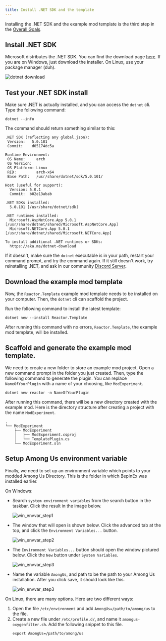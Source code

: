 ```yaml
---
title: Install .NET SDK and the template
---
```



Installing the .NET SDK and the example mod template is the third step in the
[Overall Goals](/#overall-goals).


## Install .NET SDK

Microsoft distributes the .NET SDK. You can find the download page [here](https://dotnet.microsoft.com/download/dotnet/5.0).
If you are on Windows, just download the installer. On Linux, use your package manager (duh).

![dotnet download](/img/dotnetdownload.png)

## Test your .NET SDK install

Make sure .NET is actually installed, and you can access the `dotnet` cli.
Type the following command:

```shell
dotnet --info
```

The command should return something similar to this:
```
.NET SDK (reflecting any global.json):
 Version:   5.0.101
 Commit:    d05174dc5a

Runtime Environment:
 OS Name:     arch
 OS Version:  
 OS Platform: Linux
 RID:         arch-x64
 Base Path:   /usr/share/dotnet/sdk/5.0.101/

Host (useful for support):
  Version: 5.0.1
  Commit:  b02e13abab

.NET SDKs installed:
  5.0.101 [/usr/share/dotnet/sdk]

.NET runtimes installed:
  Microsoft.AspNetCore.App 5.0.1 [/usr/share/dotnet/shared/Microsoft.AspNetCore.App]
  Microsoft.NETCore.App 5.0.1 [/usr/share/dotnet/shared/Microsoft.NETCore.App]

To install additional .NET runtimes or SDKs:
  https://aka.ms/dotnet-download
```
If it doesn't, make sure the `dotnet` executable is in your path, restart your 
command prompt, and try the command again. If it still doesn't work, try reinstalling
.NET, and ask in our community [Discord Server](https://reactor.gg/discord).


## Download the example mod template

Now, the `Reactor.Template` example mod template needs to be installed on your computer. Then, the
`dotnet` cli can scaffold the project.

Run the following command to install the latest template:
```shell
dotnet new --install Reactor.Template
```

After running this command with no errors, `Reactor.Template`, the example mod template, will be installed.

## Scaffold and generate the example mod template.
We need to create a new folder to store an example mod project. Open a new command prompt
in the folder you just created. Then, type the following command to generate the plugin.
You can replace `NameOfYourPlugin` with a name of your choosing, like `ModExperiment`.

```shell
dotnet new reactor -n NameOfYourPlugin
```

After running this command, there will be a new directory created with the example mod. Here
is the directory structure after creating a project with the name `ModExperiment`.
```
.
└── ModExperiment
    ├── ModExperiment
    │   ├── ModExperiment.csproj
    │   └── TemplatePlugin.cs
    └── ModExperiment.sln
```

## Setup Among Us environment variable

Finally, we need to set up an environment variable which points to your modded Among Us Directory.
This is the folder in which BepInEx was installed earlier.

On Windows:
- Search `system environment variables` from the search button in the taskbar. Click the
  result in the image below.
  
  ![win_envvar_step1](/img/winenvvar1.png)
- The window that will open is shown below. Click the advanced tab at the top, and click the
  `Environment Variables...` button.
  
  ![win_envvar_step2](/img/winenvvar2.png)
- The `Environment Variables...` button should open the window pictured below. Click the `New`
  button under `System Variables`. 
  
  ![win_envvar_step3](/img/winenvvar3.png)
- Name the variable `AmongUs`, and path to be the path to your
  Among Us installation. After you click save, it should look like this.
  
  ![win_envvar_step3](/img/winenvvar4.png)

On Linux, there are many options. Here are two different ways:
1.  Open the file `/etc/environment` and add `AmongUs=/path/to/among/us` to the file.
2.  Create a new file under `/etc/profile.d/`, and name it `amongus-oxygenfilter.sh`. Add the
    following snippet to this file.
    ```
    export AmongUs=/path/to/among/us
    ```
